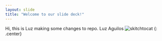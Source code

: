 ```yaml
---
layout: slide
title: "Welcome to our slide deck!"
---
```


Hi, this is Luz making some changes to repo.
Luz Aguilos
![skitchtocat](https://octodex.github.com/images/skitchtocat.png)
{: .center}
